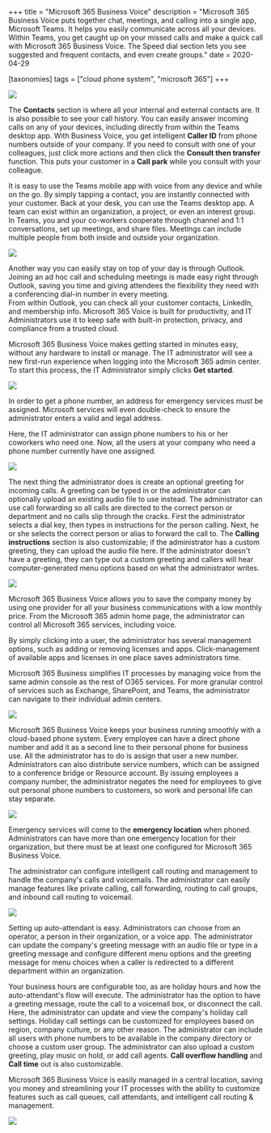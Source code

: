 +++
title = "Microsoft 365 Business Voice"
description = "Microsoft 365 Business Voice puts together chat, meetings, and calling into a single app, Microsoft Teams. It helps you easily communicate across all your devices. Within Teams, you get caught up on your missed calls and make a quick call with Microsoft 365 Business Voice. The Speed dial section lets you see suggested and frequent contacts, and even create groups."
date = 2020-04-29

[taxonomies]
tags = ["cloud phone system", "microsoft 365"]
+++

![](https://o365hq.com/images/727.png)

The **Contacts** section is where all your internal and external
contacts are. It is also possible to see your call history. You can
easily answer incoming calls on any of your devices, including directly
from within the Teams desktop app. With Business Voice, you get
intelligent **Caller ID** from phone numbers outside of your company. If
you need to consult with one of your colleagues, just click more actions
and then click the **Consult then transfer** function. This puts your
customer in a **Call park** while you consult with your colleague.

It is easy to use the Teams mobile app with voice from any device and
while on the go. By simply tapping a contact, you are instantly connected
with your customer. Back at your desk, you can use the Teams desktop
app. A team can exist within an organization, a project, or even an
interest group. In Teams, you and your co-workers cooperate through
channel and 1:1 conversations, set up meetings, and share files.
Meetings can include multiple people from both inside and outside your
organization.

![](https://o365hq.com/images/729.png)

Another way you can easily stay on top of your day is through Outlook.
Joining an ad hoc call and scheduling meetings is made easy right
through Outlook, saving you time and giving attendees the flexibility
they need with a conferencing dial-in number in every meeting.\
From within Outlook, you can check all your customer contacts, LinkedIn,
and membership info. Microsoft 365 Voice is built for productivity, and
IT Administrators use it to keep safe with built-in protection, privacy,
and compliance from a trusted cloud.

Microsoft 365 Business Voice makes getting started in minutes easy,
without any hardware to install or manage. The IT administrator will see
a new first-run experience when logging into the Microsoft 365 admin
center. To start this process, the IT Administrator simply clicks **Get
started**.

![](https://o365hq.com/images/735.png)

In order to get a phone number, an address for emergency services must
be assigned. Microsoft services will even double-check to ensure the
administrator enters a valid and legal address.

Here, the IT administrator can assign phone numbers to his or her coworkers who
need one. Now, all the users at your company who need a phone number
currently have one assigned.

![](https://o365hq.com/images/728.png)

The next thing the administrator does is create an optional greeting for
incoming calls. A greeting can be typed in or the administrator can
optionally upload an existing audio file to use instead. The
administrator can use call forwarding so all calls are directed to the
correct person or department and no calls slip through the cracks. First
the administrator selects a dial key, then types in instructions for the
person calling. Next, he or she selects the correct person or alias to forward
the call to. The **Calling instructions** section is also customizable;
if the administrator has a custom greeting, they can upload the audio
file here. If the administrator doesn't have a greeting, they can type
out a custom greeting and callers will hear computer-generated menu
options based on what the administrator writes.

![](https://o365hq.com/images/730.png)

Microsoft 365 Business Voice allows you to save the company money by
using one provider for all your business communications with a low
monthly price. From the Microsoft 365 admin home page, the administrator
can control all Microsoft 365 services, including voice.

By simply clicking into a user, the administrator has several management
options, such as adding or removing licenses and apps. 
Click-management of available apps and licenses in one place saves
administrators time.

Microsoft 365 Business simplifies IT processes by managing voice from
the same admin console as the rest of O365 services. For more granular
control of services such as Exchange, SharePoint, and Teams, the
administrator can navigate to their individual admin centers.

![](https://o365hq.com/images/731.png)

Microsoft 365 Business Voice keeps your business running smoothly with a
cloud-based phone system. Every employee can have a direct phone number
and add it as a second line to their personal phone for business use.
All the administrator has to do is assign that user a new number.
Administrators can also distribute service numbers, which can be assigned
to a conference bridge or Resource account. By issuing employees a
company number, the administrator negates the need for employees to give
out personal phone numbers to customers, so work and personal life can
stay separate.

![](https://o365hq.com/images/732.png)

Emergency services will come to the **emergency location** when phoned.
Administrators can have more than one emergency location for their
organization, but there must be at least one configured for Microsoft
365 Business Voice.

The administrator can configure intelligent call routing and management
to handle the company's calls and voicemails. The
administrator can easily manage features like private calling, call
forwarding, routing to call groups, and inbound call routing to
voicemail.

![](https://o365hq.com/images/733.png)

Setting up auto-attendant is easy. Administrators can choose from an
operator, a person in their organization, or a voice app. The
administrator can update the company's greeting message with an audio file
or type in a greeting message and configure different menu
options and the greeting message for menu choices when a caller is
redirected to a different department within an organization.

Your business hours are configurable too, as are holiday hours and
how the auto-attendant's flow will execute. The administrator has the
option to have a greeting message, route the call to a voicemail box, or
disconnect the call. Here, the administrator can update and view the
company's holiday call settings. Holiday call settings can be customized
for employees based on region, company culture, or any other reason. The
administrator can include all users with phone numbers to be available
in the company directory or choose a custom user group. The
administrator can also upload a custom greeting, play music on hold, or
add call agents. **Call overflow handling** and **Call time** out is
also customizable.

Microsoft 365 Business Voice is easily managed in a central location,
saving you money and streamlining your IT processes with the ability to
customize features such as call queues, call attendants, and intelligent
call routing & management.

![](https://o365hq.com/images/734.png)
